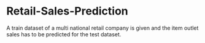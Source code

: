 # Retail-Sales-Prediction
A train dataset of a multi national retail company is given and the item outlet sales has to be predicted for the test dataset.
